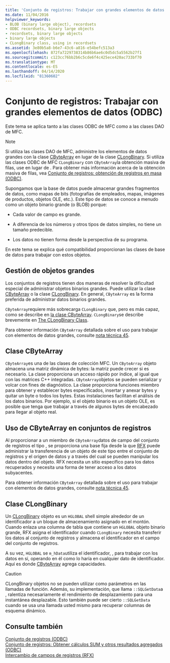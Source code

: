 ```yaml
---
title: 'Conjunto de registros: Trabajar con grandes elementos de datos (ODBC)'
ms.date: 11/04/2016
helpviewer_keywords:
- BLOB (binary large object), recordsets
- ODBC recordsets, binary large objects
- recordsets, binary large objects
- binary large objects
- CLongBinary class, using in recordsets
ms.assetid: 3e80b5a8-b6e7-43c6-a816-e54befc513a3
ms.openlocfilehash: 872fa7229738314b86b6ae6c0d5dc5a5562b27f1
ms.sourcegitcommit: c123cc76bb2b6c5cde6f4c425ece420ac733bf70
ms.translationtype: MT
ms.contentlocale: es-ES
ms.lasthandoff: 04/14/2020
ms.locfileid: "81360602"
---
```

# <a name="recordset-working-with-large-data-items-odbc"></a>Conjunto de registros: Trabajar con grandes elementos de datos (ODBC)

Este tema se aplica tanto a las clases ODBC de MFC como a las clases DAO de MFC.

> [!NOTE]
> Si utiliza las clases DAO de MFC, administre los elementos de datos grandes con la clase [CByteArray](../../mfc/reference/cbytearray-class.md) en lugar de la clase [CLongBinary](../../mfc/reference/clongbinary-class.md). Si utiliza las clases ODBC de MFC `CLongBinary` con `CByteArray`la obtención masiva de filas, use en lugar de . Para obtener más información acerca de la obtención masiva de filas, vea [Conjunto de registros: obtención de registros en masa (ODBC)](../../data/odbc/recordset-fetching-records-in-bulk-odbc.md).

Supongamos que la base de datos puede almacenar grandes fragmentos de datos, como mapas de bits (fotografías de empleados, mapas, imágenes de productos, objetos OLE, etc.). Este tipo de datos se conoce a menudo como un objeto binario grande (o BLOB) porque:

- Cada valor de campo es grande.

- A diferencia de los números y otros tipos de datos simples, no tiene un tamaño predecible.

- Los datos no tienen forma desde la perspectiva de su programa.

En este tema se explica qué compatibilidad proporcionan las clases de base de datos para trabajar con estos objetos.

## <a name="managing-large-objects"></a><a name="_core_managing_large_objects"></a>Gestión de objetos grandes

Los conjuntos de registros tienen dos maneras de resolver la dificultad especial de administrar objetos binarios grandes. Puede utilizar la clase [CByteArray](../../mfc/reference/cbytearray-class.md) o la clase [CLongBinary](../../mfc/reference/clongbinary-class.md). En general, `CByteArray` es la forma preferida de administrar datos binarios grandes.

`CByteArray`requiere más sobrecarga `CLongBinary` que, pero es más capaz, como se describe en [la clase CByteArray](#_core_the_cbytearray_class). `CLongBinary`se describe brevemente en [The CLongBinary Class](#_core_the_clongbinary_class).

Para obtener información `CByteArray` detallada sobre el uso para trabajar con elementos de datos grandes, consulte [nota técnica 45](../../mfc/tn045-mfc-database-support-for-long-varchar-varbinary.md).

## <a name="cbytearray-class"></a><a name="_core_the_cbytearray_class"></a>Clase CByteArray

`CByteArray`es una de las clases de colección MFC. Un `CByteArray` objeto almacena una matriz dinámica de bytes: la matriz puede crecer si es necesario. La clase proporciona un acceso rápido por índice, al igual que con las matrices C++ integradas. `CByteArray`objetos se pueden serializar y volcar con fines de diagnóstico. La clase proporciona funciones miembro para obtener y establecer bytes especificados, insertar y anexar bytes y quitar un byte o todos los bytes. Estas instalaciones facilitan el análisis de los datos binarios. Por ejemplo, si el objeto binario es un objeto OLE, es posible que tenga que trabajar a través de algunos bytes de encabezado para llegar al objeto real.

## <a name="using-cbytearray-in-recordsets"></a><a name="_core_using_cbytearray_in_recordsets"></a>Uso de CByteArray en conjuntos de registros

Al proporcionar a un miembro de `CByteArray`datos de campo del conjunto de registros el tipo , se proporciona una base fija desde la que [RFX](../../data/odbc/record-field-exchange-rfx.md) puede administrar la transferencia de un objeto de este tipo entre el conjunto de registros y el origen de datos y a través del cual se pueden manipular los datos dentro del objeto. RFX necesita un sitio específico para los datos recuperados y necesita una forma de tener acceso a los datos subyacentes.

Para obtener información `CByteArray` detallada sobre el uso para trabajar con elementos de datos grandes, consulte [nota técnica 45](../../mfc/tn045-mfc-database-support-for-long-varchar-varbinary.md).

## <a name="clongbinary-class"></a><a name="_core_the_clongbinary_class"></a>Clase CLongBinary

Un [CLongBinary](../../mfc/reference/clongbinary-class.md) objeto es un `HGLOBAL` shell simple alrededor de un identificador a un bloque de almacenamiento asignado en el montón. Cuando enlaza una columna de tabla que contiene un `HGLOBAL` objeto binario grande, RFX asigna el identificador cuando `CLongBinary` necesita transferir los datos al conjunto de registros y almacena el identificador en el campo del conjunto de registros.

A su vez, `HGLOBAL` se `m_hData`utiliza el identificador, , para trabajar con los datos en sí, operando en él como lo haría en cualquier dato de identificador. Aquí es donde [CByteArray](../../mfc/reference/cbytearray-class.md) agrega capacidades.

> [!CAUTION]
> CLongBinary objetos no se pueden utilizar como parámetros en las llamadas de función. Además, su implementación, que llama `::SQLGetData`a , ralentiza necesariamente el rendimiento de desplazamiento para una instantánea desplazable. Esto también puede ser cierto `::SQLGetData` cuando se usa una llamada usted mismo para recuperar columnas de esquema dinámico.

## <a name="see-also"></a>Consulte también

[Conjunto de registros (ODBC)](../../data/odbc/recordset-odbc.md)<br/>
[Conjunto de registros: Obtener cálculos SUM y otros resultados agregados (ODBC)](../../data/odbc/recordset-obtaining-sums-and-other-aggregate-results-odbc.md)<br/>
[Intercambio de campos de registros (RFX)](../../data/odbc/record-field-exchange-rfx.md)
